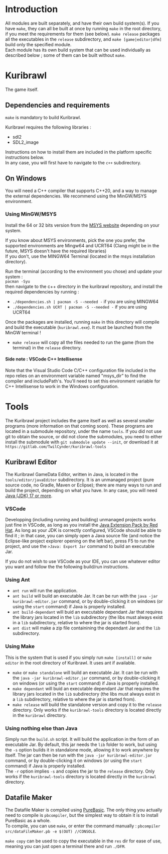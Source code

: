 # Introduction

All modules are built separately, and have their own build system(s).
If you have `make`, they can all be built at once by running `make` in the root directory, if you meet the requirements for them (see below). `make release` packages all the executables in the `release` subdirectory, and `make [game|editor|dfm]` build only the specified module.  
Each module has its own build system that can be used individually as described below ; some of them can be built without `make`. 

# Kuribrawl
The game itself.
## Dependencies and requirements
`make` is mandatory to build Kuribrawl.

Kuribrawl requires the following libraries : 
- sdl2
- SDL2_image

Instructions on how to install them are included in the platform specific instructions below.  
In any case, you will first have to navigate to the `c++` subdirectory. 

## On Windows
You will need a C++ compiler that supports C++20, and a way to manage the external dependencies. We recommend using the MinGW/MSYS environment.

### Using MinGW/MSYS
Install the 64 or 32 bits version from the [MSYS website](https://www.msys2.org/) depending on your system.

If you know about MSYS environments, pick the one you prefer, the supported environments are Mingw64 and UCRT64 (Clang might be in the future, MSYS doesn't have the required libraries)  
If you don't, use the MINGW64 Terminal (located in the msys installation directory).  

Run the terminal (according to the environment you chose) and update your system :  
`pacman -Syu`  
then navigate to the c++ directory in the kuribrawl repository, and install the required dependencies by running : 
- `./dependencies.sh | pacman -S --needed -` if you are using MINGW64
- `./dependencies.sh UCRT | pacman -S --needed -` if you are using UCRT64  

Once the packages are installed, running `make` in this directory will compile and build the executable (`kuribrawl.exe`). It must be launched from the MinGW terminal !  

- `make release` will copy all the files needed to run the game (from the terminal) in the `release` directory.   

#### Side note : VSCode C++ Intellisense
Note that the Visual Studio Code C/C++ configuration file included in the repo relies on an environment variable named "msys_dir" to find the compiler and includePath's. You'll need to set this environment variable for C++ Intellisense to work in the Windows configuration.  

# Tools
The Kuribrawl project includes the game itself as well as several smaller programs (more information on that coming soon). These programs are located in a submodule repository, under the name `tools`. If you did not use git to obtain the source, or did not clone the submodules, you need to either install the submodule with `git submodule update --init`, or download it at `https://gitlab.com/TwilCynder/kuribrawl-tools`

## Kuribrawl Editor
The Kuribrawl GameData Editor, written in Java, is located in the `tools/editor/javaEditor` subdirectory. It is an unmanaged project (pure source code, no Gradle, Maven or Eclipse); there are many ways to run and build the project, depending on what you have. In any case, you will need [Java (JDK) 17 or more](https://www.oracle.com/fr/java/technologies/downloads/). 

### VSCode
Developping (including running and building) unmanaged projects works just fine in VSCode, as long as you install the [Java Extension Pack by Red Hat](https://marketplace.visualstudio.com/items?itemName=vscjava.vscode-java-pack). As long as your JDK is correctly configured, VSCode should be able to find it ; in that case, you can simply open a Java source file (and notice the Eclipse-like project explorer opening on the left bar), press F5 to run the project, and use the `>Java: Export Jar` command to build an executable Jar.  

If you do not wish to use VSCode as your IDE, you can use whatever editor you want and follow the the following build/run instructions.  

### Using Ant
- `ant run` will run the application.  
- `ant build` will build an executable Jar. It can be run with the `java -jar kuribrawl-editor.jar` command, or by double-clicking it on windows (or using the `start` command) if Java is properly installed.  
- `ant build-dependant` will buid an executable dependant Jar that requires the library jars located in the `lib` subdirectory (the libs must always exist in a `lib` subdirectory, relative to where the jar is started from).
- `ant dist` will make a zip file containining the dependant Jar and the `lib` subdirectory.  

### Using Make  
This is the system that is used if you simply run `make [install]` or `make editor` in the root directory of Kuribrawl. It uses ant if available. 
- `make` or `make standalone` will build an executable Jar. It can be run with the `java -jar kuribrawl-editor.jar` command, or by double-clicking it on windows (or using the `start` command) if Java is properly installed.  
- `make dependant` will buid an executable dependant Jar that requires the library jars located in the `lib` subdirectory (the libs must always exist in a `lib` subdirectory, relative to where the jar is started from).
- `make release` will build the standalone version and copy it to the `release` directory. Only works if the `kuribrawl-tools` directory is located directly in the `kuribrawl` directory.

### Using nothing else than Java
Simply run the `build.sh` script. It will build the application in the form of an executable Jar. By default, this jar needs the `lib` folder to work, but using the `-s` option builds it in standalone mode, allowing it to work anywhere by itself. The jar can then be run with the `java -jar kuribrawl-editor.jar` command, or by double-clicking it on windows (or using the `start` command) if Java is properly installed.    
The `-r` option implies `-s` and copies the jar to the `release` directory. Only works if the `kuribrawl-tools` directory is located directly in the `kuribrawl` directory.

## Datafile Maker

The Datafile Maker is compiled using [PureBasic](https://www.purebasic.com/). The only thing you actually need to compile is `pbcompiler`, but the simplest way to obtain it is to install PureBasic as a whole.  
To compile, you can use `make`, or enter the command manually : `pbcompiler src/dataFileMaker.pb -e $(OUT) //CONSOLE`.  

`make copy` can be used to copy the executable in the `res` dir for ease of use, meaning you can just open a terminal there and run `./DFM`.  